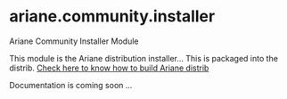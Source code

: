 ariane.community.installer
==========================

Ariane Community Installer Module


This module is the Ariane distribution installer... This is packaged into the distrib. [Check here to know how to build Ariane distrib](https://github.com/echinopsii/net.echinopsii.ariane.community.installer)


Documentation is coming soon ...